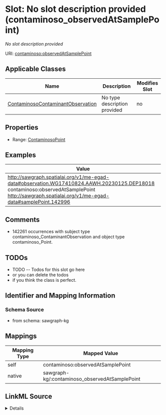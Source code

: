 

# Slot: No slot description provided (contaminoso_observedAtSamplePoint)


_No slot description provided_





URI: [contaminoso:observedAtSamplePoint](http://sawgraph.spatialai.org/v1/contaminoso#observedAtSamplePoint)



<!-- no inheritance hierarchy -->





## Applicable Classes

| Name | Description | Modifies Slot |
| --- | --- | --- |
| [ContaminosoContaminantObservation](../classes/ContaminosoContaminantObservation.md) | No type description provided |  no  |







## Properties

* Range: [ContaminosoPoint](../classes/ContaminosoPoint.md)






## Examples

| Value |
| --- |
| http://sawgraph.spatialai.org/v1/me-egad-data#observation.WG17410824.AAWH.20230125.DEP18018 contaminoso:observedAtSamplePoint http://sawgraph.spatialai.org/v1/me-egad-data#samplePoint.142996 |

## Comments

* 142261 occurrences with subject type contaminoso_ContaminantObservation and object type contaminoso_Point.

## TODOs

* TODO -- Todos for this slot go here
* or you can delete the todos
* if you think the class is perfect.

## Identifier and Mapping Information







### Schema Source


* from schema: sawgraph-kg




## Mappings

| Mapping Type | Mapped Value |
| ---  | ---  |
| self | contaminoso:observedAtSamplePoint |
| native | sawgraph-kg/:contaminoso_observedAtSamplePoint |




## LinkML Source

<details>
```yaml
name: contaminoso_observedAtSamplePoint
description: No slot description provided
title: No slot description provided
todos:
- TODO -- Todos for this slot go here
- or you can delete the todos
- if you think the class is perfect.
comments:
- 142261 occurrences with subject type contaminoso_ContaminantObservation and object
  type contaminoso_Point.
examples:
- value: http://sawgraph.spatialai.org/v1/me-egad-data#observation.WG17410824.AAWH.20230125.DEP18018
    contaminoso:observedAtSamplePoint http://sawgraph.spatialai.org/v1/me-egad-data#samplePoint.142996
from_schema: sawgraph-kg
rank: 1000
slot_uri: contaminoso:observedAtSamplePoint
alias: contaminoso_observedAtSamplePoint
domain_of:
- contaminoso_ContaminantObservation
range: contaminoso_Point

```
</details>